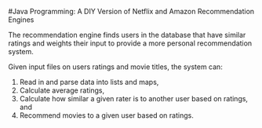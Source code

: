 #Java Programming: A DIY Version of Netflix and Amazon Recommendation Engines

The recommendation engine finds users in the database that have similar ratings and weights their input to provide a more personal recommendation system.

Given input files on users ratings and movie titles, the system can:

1. Read in and parse data into lists and maps,
2. Calculate average ratings,
3. Calculate how similar a given rater is to another user based on ratings, and
4. Recommend movies to a given user based on ratings.
